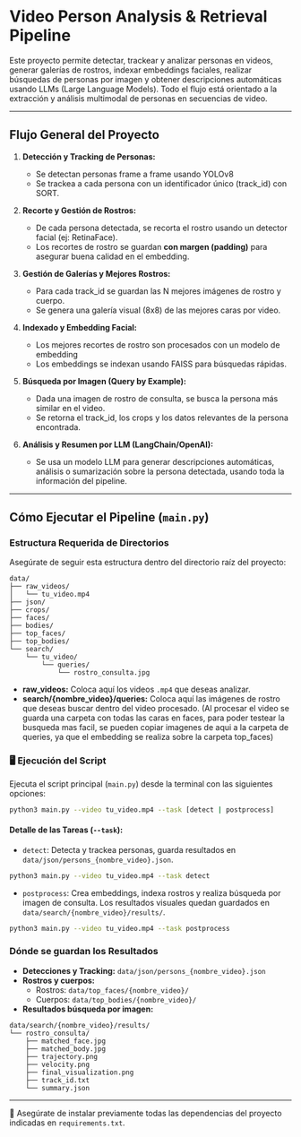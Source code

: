 # Video Person Analysis & Retrieval Pipeline

Este proyecto permite detectar, trackear y analizar personas en videos, generar galerías de rostros, indexar embeddings faciales, realizar búsquedas de personas por imagen y obtener descripciones automáticas usando LLMs (Large Language Models). Todo el flujo está orientado a la extracción y análisis multimodal de personas en secuencias de video.

---

## **Flujo General del Proyecto**

1. **Detección y Tracking de Personas:**  
   - Se detectan personas frame a frame usando YOLOv8
   - Se trackea a cada persona con un identificador único (track_id) con SORT.

2. **Recorte y Gestión de Rostros:**  
   - De cada persona detectada, se recorta el rostro usando un detector facial (ej: RetinaFace).
   - Los recortes de rostro se guardan **con margen (padding)** para asegurar buena calidad en el embedding.

3. **Gestión de Galerías y Mejores Rostros:**  
   - Para cada track_id se guardan las N mejores imágenes de rostro y cuerpo.
   - Se genera una galería visual (8x8) de las mejores caras por video.

4. **Indexado y Embedding Facial:**  
   - Los mejores recortes de rostro son procesados con un modelo de embedding
   - Los embeddings se indexan usando FAISS para búsquedas rápidas.

5. **Búsqueda por Imagen (Query by Example):**  
   - Dada una imagen de rostro de consulta, se busca la persona más similar en el video.
   - Se retorna el track_id, los crops y los datos relevantes de la persona encontrada.

6. **Análisis y Resumen por LLM (LangChain/OpenAI):**  
   - Se usa un modelo LLM para generar descripciones automáticas, análisis o sumarización sobre la persona detectada, usando toda la información del pipeline.

---

## Cómo Ejecutar el Pipeline (`main.py`)

### Estructura Requerida de Directorios

Asegúrate de seguir esta estructura dentro del directorio raíz del proyecto:

```
data/
├── raw_videos/
│   └── tu_video.mp4
├── json/
├── crops/
├── faces/
├── bodies/
├── top_faces/
├── top_bodies/
└── search/
    └── tu_video/
        └── queries/
            └── rostro_consulta.jpg
```

- **raw\_videos:** Coloca aquí los videos `.mp4` que deseas analizar.
- **search/{nombre\_video}/queries:** Coloca aquí las imágenes de rostro que deseas buscar dentro del video procesado. (Al procesar el video se guarda una carpeta con todas las caras en faces, para poder testear la busqueda mas facil, se pueden copiar imagenes de aqui a la carpeta de queries, ya que el embedding se realiza sobre la carpeta top_faces)

### 🖥️ Ejecución del Script

Ejecuta el script principal (`main.py`) desde la terminal con las siguientes opciones:

```bash
python3 main.py --video tu_video.mp4 --task [detect | postprocess]
```

#### Detalle de las Tareas (`--task`):

- `detect`: Detecta y trackea personas, guarda resultados en `data/json/persons_{nombre_video}.json`.

```bash
python3 main.py --video tu_video.mp4 --task detect
```

- `postprocess`: Crea embeddings, indexa rostros y realiza búsqueda por imagen de consulta. Los resultados visuales quedan guardados en `data/search/{nombre_video}/results/`.

```bash
python3 main.py --video tu_video.mp4 --task postprocess
```

### Dónde se guardan los Resultados

- **Detecciones y Tracking:** `data/json/persons_{nombre_video}.json`
- **Rostros y cuerpos:**
  - Rostros: `data/top_faces/{nombre_video}/`
  - Cuerpos: `data/top_bodies/{nombre_video}/`
- **Resultados búsqueda por imagen:**

```
data/search/{nombre_video}/results/
└── rostro_consulta/
    ├── matched_face.jpg
    ├── matched_body.jpg
    ├── trajectory.png
    ├── velocity.png
    ├── final_visualization.png
    ├── track_id.txt
    └── summary.json
```

---

📌 Asegúrate de instalar previamente todas las dependencias del proyecto indicadas en `requirements.txt`.


